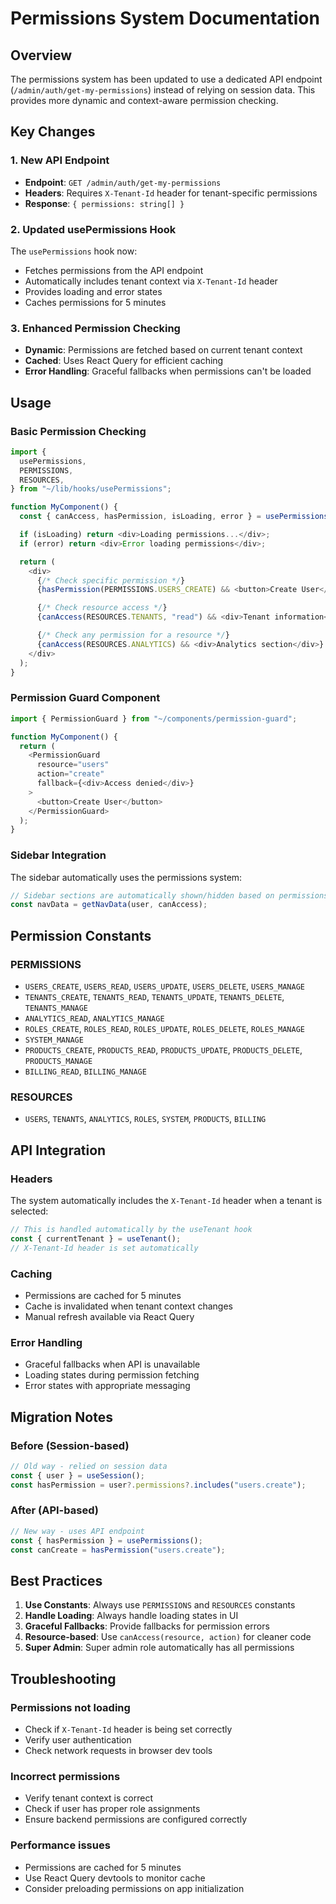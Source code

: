 # Permissions System Documentation

## Overview

The permissions system has been updated to use a dedicated API endpoint (`/admin/auth/get-my-permissions`) instead of relying on session data. This provides more dynamic and context-aware permission checking.

## Key Changes

### 1. New API Endpoint

- **Endpoint**: `GET /admin/auth/get-my-permissions`
- **Headers**: Requires `X-Tenant-Id` header for tenant-specific permissions
- **Response**: `{ permissions: string[] }`

### 2. Updated usePermissions Hook

The `usePermissions` hook now:

- Fetches permissions from the API endpoint
- Automatically includes tenant context via `X-Tenant-Id` header
- Provides loading and error states
- Caches permissions for 5 minutes

### 3. Enhanced Permission Checking

- **Dynamic**: Permissions are fetched based on current tenant context
- **Cached**: Uses React Query for efficient caching
- **Error Handling**: Graceful fallbacks when permissions can't be loaded

## Usage

### Basic Permission Checking

```typescript
import {
  usePermissions,
  PERMISSIONS,
  RESOURCES,
} from "~/lib/hooks/usePermissions";

function MyComponent() {
  const { canAccess, hasPermission, isLoading, error } = usePermissions();

  if (isLoading) return <div>Loading permissions...</div>;
  if (error) return <div>Error loading permissions</div>;

  return (
    <div>
      {/* Check specific permission */}
      {hasPermission(PERMISSIONS.USERS_CREATE) && <button>Create User</button>}

      {/* Check resource access */}
      {canAccess(RESOURCES.TENANTS, "read") && <div>Tenant information</div>}

      {/* Check any permission for a resource */}
      {canAccess(RESOURCES.ANALYTICS) && <div>Analytics section</div>}
    </div>
  );
}
```

### Permission Guard Component

```typescript
import { PermissionGuard } from "~/components/permission-guard";

function MyComponent() {
  return (
    <PermissionGuard
      resource="users"
      action="create"
      fallback={<div>Access denied</div>}
    >
      <button>Create User</button>
    </PermissionGuard>
  );
}
```

### Sidebar Integration

The sidebar automatically uses the permissions system:

```typescript
// Sidebar sections are automatically shown/hidden based on permissions
const navData = getNavData(user, canAccess);
```

## Permission Constants

### PERMISSIONS

- `USERS_CREATE`, `USERS_READ`, `USERS_UPDATE`, `USERS_DELETE`, `USERS_MANAGE`
- `TENANTS_CREATE`, `TENANTS_READ`, `TENANTS_UPDATE`, `TENANTS_DELETE`, `TENANTS_MANAGE`
- `ANALYTICS_READ`, `ANALYTICS_MANAGE`
- `ROLES_CREATE`, `ROLES_READ`, `ROLES_UPDATE`, `ROLES_DELETE`, `ROLES_MANAGE`
- `SYSTEM_MANAGE`
- `PRODUCTS_CREATE`, `PRODUCTS_READ`, `PRODUCTS_UPDATE`, `PRODUCTS_DELETE`, `PRODUCTS_MANAGE`
- `BILLING_READ`, `BILLING_MANAGE`

### RESOURCES

- `USERS`, `TENANTS`, `ANALYTICS`, `ROLES`, `SYSTEM`, `PRODUCTS`, `BILLING`

## API Integration

### Headers

The system automatically includes the `X-Tenant-Id` header when a tenant is selected:

```typescript
// This is handled automatically by the useTenant hook
const { currentTenant } = useTenant();
// X-Tenant-Id header is set automatically
```

### Caching

- Permissions are cached for 5 minutes
- Cache is invalidated when tenant context changes
- Manual refresh available via React Query

### Error Handling

- Graceful fallbacks when API is unavailable
- Loading states during permission fetching
- Error states with appropriate messaging

## Migration Notes

### Before (Session-based)

```typescript
// Old way - relied on session data
const { user } = useSession();
const hasPermission = user?.permissions?.includes("users.create");
```

### After (API-based)

```typescript
// New way - uses API endpoint
const { hasPermission } = usePermissions();
const canCreate = hasPermission("users.create");
```

## Best Practices

1. **Use Constants**: Always use `PERMISSIONS` and `RESOURCES` constants
2. **Handle Loading**: Always handle loading states in UI
3. **Graceful Fallbacks**: Provide fallbacks for permission errors
4. **Resource-based**: Use `canAccess(resource, action)` for cleaner code
5. **Super Admin**: Super admin role automatically has all permissions

## Troubleshooting

### Permissions not loading

- Check if `X-Tenant-Id` header is being set correctly
- Verify user authentication
- Check network requests in browser dev tools

### Incorrect permissions

- Verify tenant context is correct
- Check if user has proper role assignments
- Ensure backend permissions are configured correctly

### Performance issues

- Permissions are cached for 5 minutes
- Use React Query devtools to monitor cache
- Consider preloading permissions on app initialization
